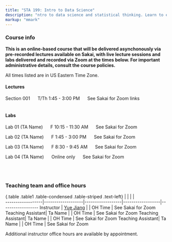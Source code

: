 ```yaml
---
title: "STA 199: Intro to Data Science"
description: "ntro to data science and statistical thinking. Learn to explore, visualize, and analyze data to understand natural phenomena, investigate patterns, model outcomes, and make predictions, and do so in a reproducible and shareable manner. Gain experience in data wrangling and munging, exploratory data analysis, predictive modeling, data visualization, and effectively communicating results. Work on problems and case studies inspired by and based on real-world questions and data. The course will focus on the R statistical computing language."
markup: "mmark"
---
```


### Course info

**This is an online-based course that will be delivered asynchonously via pre-recorded lectures available on Sakai, with live lecture sessions and labs delivered and recorded via Zoom at the times below. For important administrative details, consult the course policies.**

All times listed are in US Eastern Time Zone.

#### Lectures

Section 001 &nbsp;&nbsp; <font color="#00539B"><i class="fas fa-calendar"></i></font> &nbsp; T/Th 1:45 - 3:00 PM &nbsp;&nbsp; <font color="#00539B"><i class="fas fa-university"></i></font> &nbsp; See Sakai for Zoom links
<br>
<br>

#### Labs

Lab 01 (TA Name) &nbsp;&nbsp; <font color="#00539B"><i class="fas fa-calendar"></i></font> &nbsp; F 10:15 - 11:30 AM &nbsp;&nbsp;  <font color="#00539B"><i class="fas fa-university"></i></font> &nbsp; See Sakai for Zoom 

Lab 02 (TA Name) &nbsp;&nbsp; <font color="#00539B"><i class="fas fa-calendar"></i></font> &nbsp; F 1:45 - 3:00 PM &nbsp;&nbsp;  <font color="#00539B"><i class="fas fa-university"></i></font> &nbsp; See Sakai for Zoom 

Lab 03 (TA Name) &nbsp;&nbsp; <font color="#00539B"><i class="fas fa-calendar"></i></font> &nbsp; F 8:30 - 9:45 AM &nbsp;&nbsp;  <font color="#00539B"><i class="fas fa-university"></i></font> &nbsp; See Sakai for Zoom 

Lab 04 (TA Name) &nbsp;&nbsp; <font color="#00539B"><i class="fas fa-calendar"></i></font> &nbsp; Online only &nbsp;&nbsp;  <font color="#00539B"><i class="fas fa-university"></i></font> &nbsp; See Sakai for Zoom 

<br>
<br>

### Teaching team and office hours 

{.table .table1 .table-condensed .table-striped .text-left}
<span></span>     | <span></span>     | <span></span>    | <span></span>    |  <span></span>      
------------------|-------------------|------------------|------------------|------------------ 
Instructor        | [Yue Jiang](http://www.yue-jiang.com) | <a href="mailto:yue.jiang@duke.edu" title="email"><i class="fa fa-envelope"></i></a>  | OH Time | See Sakai for Zoom
Teaching Assistant| Ta Name | <a href="mailto:_______@duke.edu" title="email"><i class="fa fa-envelope"></i></a>  | OH Time | See Sakai for Zoom
Teaching Assistant| Ta Name | <a href="mailto:_______@duke.edu" title="email"><i class="fa fa-envelope"></i></a>  | OH Time | See Sakai for Zoom
Teaching Assistant| Ta Name | <a href="mailto:_______@duke.edu" title="email"><i class="fa fa-envelope"></i></a>  | OH Time | See Sakai for Zoom

Additional instructor office hours are available by appointment.

